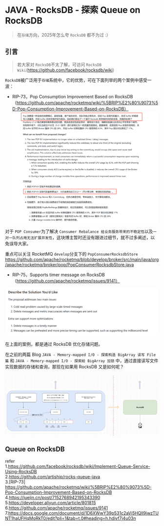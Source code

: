 # JAVA - RocksDB - 探索 Queue on RocksDB 

>在`存储`方向，2025年怎么夸 `RocksDB` 都不为过 :）       

## 引言   
>若大家对 `RocksDB`不太了解，可访问 `RocksDB Wiki`(https://github.com/facebook/rocksdb/wiki)        

`RocksDB`被广泛用于`存储`系统中，它的优势，可在下面列举的两个案例中感受一波：         
* RIP-73，Pop Consumption Improvement Based on RocksDB （https://github.com/apache/rocketmq/wiki/%5BRIP%E2%80%9073%5D-Pop-Consumption-Improvement-Based-on-RocksDB）   
![queueonrocksdb01](images/queueonrocksdb02.png)   

对于 `POP Consumer`为了解决 `Consumer Rebalance 给业务服务带来的不稳定性`以及`一对一队列占用无法扩展并发性`，这块博主暂时还没有跟进过细节，就不过多阐述，以免误导大家。     

重点可以关注 RocketMQ `develop`分支下的 `PopConsumerRocksdbStore` https://github.com/apache/rocketmq/blob/develop/broker/src/main/java/org/apache/rocketmq/broker/pop/PopConsumerRocksdbStore.java  

* RIP-75，Supports timer message on RocksDB （https://github.com/apache/rocketmq/issues/9141）  

![queueonrocksdb03](images/queueonrocksdb03.png)  

在上面的案例，都是通过 RocksDB 优化存储问题。  

在之前的两篇 Blog `JAVA - Memory-mapped I/O - 探索构造 BigArray 读写 File 篇` 和 `JAVA - Memory-mapped I/O - 探索給 BigArray 加锁` 中，通过直接读写文件实现数据的存储和查询，那现在如果用 RocksDB 又是如何呢？      

![queueonrocksdb01](images/queueonrocksdb01.png)  

## Queue on RocksDB  



refer   
1.https://github.com/facebook/rocksdb/wiki/Implement-Queue-Service-Using-RocksDB  
2.https://github.com/artiship/rocks-queue-java     
3.[RIP-73] https://github.com/apache/rocketmq/wiki/%5BRIP%E2%80%9073%5D-Pop-Consumption-Improvement-Based-on-RocksDB  
4.https://juejin.cn/post/7152768942195343390                
5.https://developer.aliyun.com/article/801815           
6.https://github.com/apache/rocketmq/issues/9141        
7.https://docs.google.com/document/d/1D6XWwY39p531c2aVi5HQll9iwzTUNT1haUFHqMoRkT0/edit?pli=1&tab=t.0#heading=h.hdivf7j4u03n           



